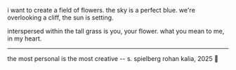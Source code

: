i want to create a field of flowers.
the sky is a perfect blue.
we're overlooking a cliff,
the sun is setting.

interspersed within the tall grass
is you, your flower.
what you mean to me,
in my heart.


---
the most personal is the most creative -- s. spielberg
rohan kalia, 2025
🌻